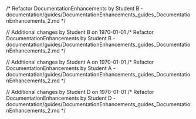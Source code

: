 /* Refactor DocumentationEnhancements by Student B - documentation/guides/DocumentationEnhancements_guides_DocumentationEnhancements_2.md */

// Additional changes by Student B on 1970-01-01
/* Refactor DocumentationEnhancements by Student B - documentation/guides/DocumentationEnhancements_guides_DocumentationEnhancements_2.md */

// Additional changes by Student A on 1970-01-01
/* Refactor DocumentationEnhancements by Student A - documentation/guides/DocumentationEnhancements_guides_DocumentationEnhancements_2.md */

// Additional changes by Student D on 1970-01-01
/* Refactor DocumentationEnhancements by Student D - documentation/guides/DocumentationEnhancements_guides_DocumentationEnhancements_2.md */
